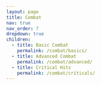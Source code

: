 ```yaml
---
layout: page
title: Combat
nav: true
nav_order: 7
dropdown: true
children:
  - title: Basic Combat
    permalink: /combat/basics/
  - title: Advanced Combat
    permalink: /combat/advanced/
  - title: Critical Hits
    permalink: /combat/criticals/
---
```

